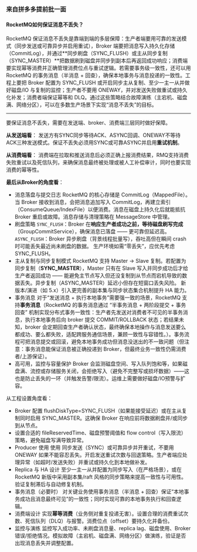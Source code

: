 ### 来自拼多多提前批一面

#### RocketMQ如何保证消息不丢失？

RocketMQ 保证消息不丢失是靠端到端的多层保障：生产者端要用可靠的发送模式（同步发送或可靠异步并启用重试），Broker 端要把消息写入持久化存储（CommitLog），并通过**同步刷盘（SYNC_FLUSH）或主从同步复制（SYNC_MASTER）**把数据刷到磁盘并同步到副本后再返回成功响应；消费端要实现幂等消费并正确管理消费位点与重试逻辑。若需要事务级一致性，还可以用 RocketMQ 的事务消息（半消息 + 回查），确保本地事务与消息投递的一致性。工程上要把 Broker 配置为 SYNC_FLUSH 或开启同步主从复制、至少一主一从并做好磁盘/IO 与复制的监控；生产者不要用 ONEWAY，并对发送失败做重试或持久化补发；消费者端保证幂等和 DLQ。通过这些策略结合故障演练（主宕机、磁盘满、网络分区），可以在多数生产场景下实现“消息不丢失”的目标。

------

要保证消息不丢失，需要在发送端、broker、消费端三层同时做好保障。

**从发送端看**：
发送方有SYNC同步等待ACK、ASYNC回调、ONEWAY不等待ACK三种发送模式。保证不丢失必须用SYNC或可靠ASYNC并启用**重试机制**。

**从消费端看**：
消费端在拉取和推送消息后必须正确上报消费结果，RMQ支持消费失败重试以及死信队列，来确保消息最终被处理或被人工补偿审计，同时也要实现消费的幂等性。

**最后从Broker的角度看**：
- 消息落盘与提交日志
RocketMQ 的核心存储是 CommitLog（MappedFile）。当 Broker 接收到消息，会把消息追加写入 CommitLog，再建立索引（ConsumeQueue/IndexFile）以便消费。消息在磁盘上持久化后就能抵抗 Broker 重启或故障。消息存储与清理策略在 MessageStore 中管理。
- 刷盘策略
`SYNC_FLUSH`：Broker 在**响应生产者成功之前，等待磁盘刷写完成**（GroupCommitService），确保消息已落盘 —— 更可靠但延迟高。
`ASYNC_FLUSH`：Broker 异步刷盘（背景线程批量写），吞吐高但在瞬间 crash 时可能丢失最近尚未刷盘的数据。
生产环境如需“零丢失”，应优先考虑 SYNC_FLUSH。
- 主从复制与同步复制模式
RocketMQ 支持 Master → Slave 复制。若配置为 同步复制（**SYNC_MASTER**），Master 只有在 Slave 写入并同步成功后才给生产者返回成功 —— 能避免主节点写入但还没复制到从节点而宕机导致的数据丢失。异步复制（ASYNC_MASTER）延迟小但存在短窗口丢失风险。
新版本/演进（如 5.x）引入更完善的副本集与同步状态集合机制提升 HA 能力。
- 事务消息
对于“发送消息 + 执行本地事务”需要强一致的场景，RocketMQ 支持**事务消息**（RocketMQ 的事务消息通过 “半事务消息 + 两阶段提交 + 事务回查” 机制实现分布式事务一致性：生产者先发送对消费者不可见的半事务消息，执行本地事务后向 broker 提交 COMMIT/ROLLBACK 状态；若结果未知，broker 会定期回查生产者确认状态，最终确保本地操作与消息发送要么都成功、要么都失败，适配跨服务通信场景，兼顾一致性与容错性。）。事务流程可把消息提交或回滚，避免本地事务成功但消息没送出的不一致问题（但注意：事务消息能保证消息被正确投递到 Broker，但最终业务一致性仍需消费者/上游保证）。
- 高可用，监控与容量保护
Broker 会监测磁盘空间、写入队列饱和等，如果磁盘满、流控或存储服务关闭，会拒绝写入（避免不完整写或损坏数据）——这也是防止丢失的一环（并触发告警/限流）。运维上需要做好磁盘/IO预警与扩容。

从工程设置角度看：
- Broker 配置
flushDiskType=SYNC_FLUSH（如果能接受延迟）或在主从复制同时启用 SYNC_MASTER。这确保 Broker 在响应前将数据刷盘并/或同步到从节点。
- 设置合适的 fileReservedTime、磁盘预警阈值和 flow control（写入限流）策略，避免磁盘写满导致异常。
- Producer 使用
使用 同步发送（SYNC）或可靠异步并开重试，不要用 ONEWAY 如果不能容忍丢失。开启发送重试次数与回退策略。生产者端应处理异常（如超时/发送失败）并重试或持久化到本地做补发。
- Replica 与 HA 设计
至少一主一从并配置为同步写入（在严格场景），或在 RocketMQ 新版中采用副本集/raft 风格的同步策略来提高一致性与可用性。验证复制滞后与自动修复机制。
- 事务消息（必要时）
对关键业务使用事务消息（半消息 + 回查）保证“本地事务成功且消息最终可见”的一致性；同时实现可靠的本地事务执行和回查逻辑。
- 消费端设计
实现**幂等消费**（业务侧对重复投递无害）。设置合理的消费重试次数、死信队列（DLQ）与报警。消费位点（offset）要持久化并备份。
- 监控与演练
监控写入成功率、未刷盘消息量、replica lag、磁盘使用、Broker 错误/拒绝情况。模拟故障（主宕机、磁盘满、网络分区）做演练，验证是否出现消息丢失并调整配置。
